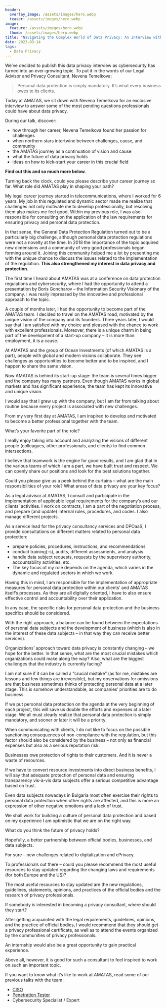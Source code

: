 ```yaml
---
header:
  overlay_image: /assets/images/hero.webp
  teaser: /assets/images/hero.webp
image:
  feature: /assets/images/hero.webp
  thumb: /assets/images/hero.webp
title: "Navigating the Complex World of Data Privacy: An Interview with a Legal Advisor"
date: 2023-03-14
tags:
  - Data Privacy
---
```


We’ve decided to publish this data privacy interview as cybersecurity has turned into an ever-growing topic. To put it in the words of our Legal Advisor and Privacy Consultant, Nevena Temelkova: 

> Personal data protection is simply mandatory. It’s what every business owes to its clients.

Today at AMATAS, we sit down with Nevena Temelkova for an exclusive interview to answer some of the most pending questions professionals could have about data privacy. 

During our talk, discover:

 - how through her career, Nevena Temelkova found her passion for challenges  
 - when northern stars intertwine between challenges, cause, and community 
 - the AMATAS journey as a continuation of vision and cause 
 - what the future of data privacy holds 
 - ideas on how to kick-start your career in this crucial field 

**Find out this and so much more below.** 

Turning back the clock, could you please describe your career journey so far. What role did AMATAS play in shaping your path? 

My legal career journey started in telecommunications, where I worked for 6 years. My job in this regulated and dynamic sector made me realize that challenges not only motivate me to develop professionally, but resolving them also makes me feel good. Within my previous role, I was also responsible for consulting on the application of the law requirements for ensuring privacy and personal data protection.  

In that sense, the General Data Protection Regulation turned out to be a particularly big challenge, although personal data protection regulations were not a novelty at the time. In 2018 the importance of the topic acquired new dimensions and a community of very good professionals began forming around it. Joining this community helped me a lot by presenting me with the unique chance to discuss the issues related to the implementation of the regulation. **This also strengthened my interest in data privacy and protection.**

The first time I heard about AMATAS was at a conference on data protection regulations and cybersecurity, where I had the opportunity to attend a presentation by Boris Goncharov – the Information Security Visionary of the company. I was really impressed by the innovative and professional approach to the topic.  

A couple of months later, I had the opportunity to become part of the AMATAS team. I decided to travel on the AMATAS road, motivated by the unique vision of the company and its founders. Three years later, I would say that I am satisfied with my choice and pleased with the chance to work with excellent professionals. Moreover, there is a unique charm in being part of the development of a start-up company – it is more than employment, it is a cause.  

At AMATAS and the group of Ocean Investments (of which AMATAS is a part), people with global and modern visions collaborate. They see challenges as opportunities to become better and to be inspired, and I happen to share the same vision. 

Now AMATAS is behind its start-up stage: the team is several times bigger and the company has many partners. Even though AMATAS works in global markets and has significant experience, the team has kept its innovative and unique vision. 

I would say that I grew up with the company, but I am far from talking about routine because every project is associated with new challenges.  

From my very first day at AMATAS, I am inspired to develop and motivated to become a better professional together with the team. 

What’s your favorite part of the role? 

I really enjoy taking into account and analyzing the visions of different people (colleagues, other professionals, and clients) to find common intersections.  

I believe that teamwork is the engine for good results, and I am glad that in the various teams of which I am a part, we have built trust and respect. We can openly share our positions and look for the best solutions together. 

Could you please give us a peek behind the curtains – what are the main responsibilities of your role? What areas of data privacy are your key focus? 

As a legal advisor at AMATAS, I consult and participate in the implementation of applicable legal requirements for the company’s and our clients’ activities. I work on contracts, I am a part of the negotiation process, and prepare (and update) internal rules, procedures, and codes. I also manage different projects. 

As a service lead for the privacy consultancy services and DPOaaS, I provide consultations on different matters related to personal data protection:  

 - prepare policies, procedures, instructions, and recommendations 
 - conduct training(-s), audits, different assessments, and analysis 
 - handle data subject requests, requests by the supervisory authority, accountability activities, etc.  
 - The key focus of my role depends on the agenda, which varies in the dynamic and regulated sectors in which we work.  

Having this in mind, I am responsible for the implementation of appropriate measures for personal data protection within our clients’ and AMATAS itself’s processes. As they are all digitally oriented, I have to also ensure effective control and accountability over their application. 

In any case, the specific risks for personal data protection and the business specifics should be considered.  

With the right approach, a balance can be found between the expectations of personal data subjects and the development of business (which is also in the interest of these data subjects – in that way they can receive better services).  

Organizations’ approach toward data privacy is constantly changing – we hope for the better. In that sense, what are the most crucial mistakes which organizations could make along the way? Also, what are the biggest challenges that the industry is currently facing? 

I am not sure if it can be called a “crucial mistake” (as for me, mistakes are lessons and few things are irreversible), but my observations for omissions are that business sometimes thinks of protecting personal data at a later stage. This is somehow understandable, as companies’ priorities are to do business.  

If we put personal data protection on the agenda at the very beginning of each project, this will save us double the efforts and expenses at a later stage. We all must clearly realize that personal data protection is simply mandatory, and sooner or later it will be a priority.  

When communicating with clients, I do not like to focus on the possible sanctioning consequences of non-compliance with the regulation, but this factor should also be considered by the business – not only as financial expenses but also as a serious reputation risk.  

Businesses owe protection of rights to their customers. And it is never a waste of resources.  

If we have to convert resource investments into direct business benefits, I will say that adequate protection of personal data and ensuring transparency vis-à-vis data subjects offer a serious competitive advantage based on trust.  

Even data subjects nowadays in Bulgaria most often exercise their rights to personal data protection when other rights are affected, and this is more an expression of other negative emotions and a lack of trust.  

We shall work for building a culture of personal data protection and based on my experience I am optimistic that we are on the right way. 

What do you think the future of privacy holds? 

Hopefully, a better partnership between official bodies, businesses, and data subjects.  

For sure – new challenges related to digitalization and ePrivacy. 

To professionals out there – could you please recommend the most useful resources to stay updated regarding the changing laws and requirements (for both Europe and the US)? 

The most useful resources to stay updated are the new regulations, guidelines, statements, opinions, and practices of the official bodies and the research of privacy professionals. 

If somebody is interested in becoming a privacy consultant, where should they start?  

Аfter getting acquainted with the legal requirements, guidelines, opinions, and the practice of official bodies, I would recommend that they should get a privacy professional certificate, as well as to attend the events organized by the communities of privacy professionals.  

An internship would also be a great opportunity to gain practical experience.  

Above all, however, it is good for such a consultant to feel inspired to work on such an important topic. 

If you want to know what it’s like to work at AMATAS, read some of our previous talks with the team: 

 - [CISO](https://amatas.com/news/ciso-insights-leading-by-example-team-culture-information-security-part-1/)
 - [Penetration Tester](https://amatas.com/news/cyber-security-careers-what-is-it-like-to-be-a-penetration-tester/)
 - Cybersecurity Specialist / Expert
